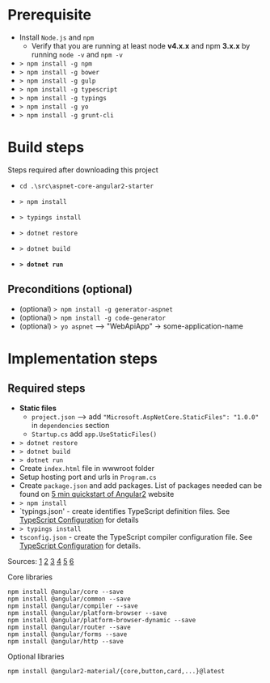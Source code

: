 # Prerequisite
* Install `Node.js` and `npm` 
    * Verify that you are running at least node **v4.x.x** and npm **3.x.x** by running `node -v` and `npm -v`
* `> npm install -g npm`
* `> npm install -g bower`
* `> npm install -g gulp`
* `> npm install -g typescript`
* `> npm install -g typings`
* `> npm install -g yo`
* `> npm install -g grunt-cli`

# Build steps
Steps required after downloading this project
* `cd .\src\aspnet-core-angular2-starter`
* `> npm install`
* `> typings install`
* `> dotnet restore`
* `> dotnet build`


* __`> dotnet run`__

## Preconditions (optional)
* (optional) `> npm install -g generator-aspnet`
* (optional) `> npm install -g code-generator`
* (optional) `> yo aspnet` --> "WebApiApp" -> some-application-name

# Implementation steps 

## Required steps
* **Static files**
    * `project.json` --> add `"Microsoft.AspNetCore.StaticFiles": "1.0.0"` in `dependencies` section
    * `Startup.cs` add `app.UseStaticFiles()`
* `> dotnet restore`
* `> dotnet build`
* `> dotnet run`
* Create `index.html` file in wwwroot folder
* Setup hosting port and urls in `Program.cs`
* Create `package.json` and add packages.  List of packages needed can be found on [5 min quickstart of Angular2](https://angular.io/docs/ts/latest/quickstart.html) website
* `> npm install`
* `typings.json' - create identifies TypeScript definition files. See [TypeScript Configuration](https://angular.io/docs/ts/latest/guide/typescript-configuration.html#!#typings) for details
* `> typings install`
* `tsconfig.json` - create the TypeScript compiler configuration file. See [TypeScript Configuration](https://angular.io/docs/ts/latest/guide/typescript-configuration.html#tsconfig) for details.

Sources:
[1](https://github.com/antonybudianto/angular2-starter)
[2](https://angular.io/docs/ts/latest/quickstart.html)
[3](http://asp.net-hacker.rocks/2016/04/04/aspnetcore-and-angular2-part1.html)
[4](http://www.mithunvp.com/angular-2-asp-net-core-visual-studio-code-typescript/)
[5](https://github.com/FabianGosebrink/ASPNET-Core-Angular2-StarterTemplate)
[6](https://angular.io/docs/ts/latest/cookbook/visual-studio-2015.html)

Core libraries
```
npm install @angular/core --save
npm install @angular/common --save
npm install @angular/compiler --save
npm install @angular/platform-browser --save
npm install @angular/platform-browser-dynamic --save
npm install @angular/router --save
npm install @angular/forms --save
npm install @angular/http --save
```

Optional libraries
```
npm install @angular2-material/{core,button,card,...}@latest
```